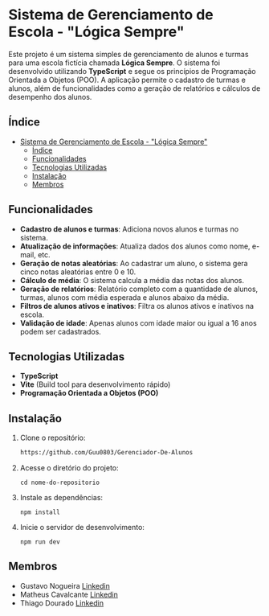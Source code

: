 # Sistema de Gerenciamento de Escola - "Lógica Sempre"

Este projeto é um sistema simples de gerenciamento de alunos e turmas para uma escola fictícia chamada **Lógica Sempre**. O sistema foi desenvolvido utilizando **TypeScript** e segue os princípios de Programação Orientada a Objetos (POO). A aplicação permite o cadastro de turmas e alunos, além de funcionalidades como a geração de relatórios e cálculos de desempenho dos alunos.

## Índice

- [Sistema de Gerenciamento de Escola - "Lógica Sempre"](#sistema-de-gerenciamento-de-escola---lógica-sempre)
  - [Índice](#índice)
  - [Funcionalidades](#funcionalidades)
  - [Tecnologias Utilizadas](#tecnologias-utilizadas)
  - [Instalação](#instalação)
  - [Membros](#membros)

## Funcionalidades

- **Cadastro de alunos e turmas**: Adiciona novos alunos e turmas no sistema.
- **Atualização de informações**: Atualiza dados dos alunos como nome, e-mail, etc.
- **Geração de notas aleatórias**: Ao cadastrar um aluno, o sistema gera cinco notas aleatórias entre 0 e 10.
- **Cálculo de média**: O sistema calcula a média das notas dos alunos.
- **Geração de relatórios**: Relatório completo com a quantidade de alunos, turmas, alunos com média esperada e alunos abaixo da média.
- **Filtros de alunos ativos e inativos**: Filtra os alunos ativos e inativos na escola.
- **Validação de idade**: Apenas alunos com idade maior ou igual a 16 anos podem ser cadastrados.

## Tecnologias Utilizadas

- **TypeScript**
- **Vite** (Build tool para desenvolvimento rápido)
- **Programação Orientada a Objetos (POO)**

## Instalação

1. Clone o repositório:
   ```bash
   https://github.com/Guu0803/Gerenciador-De-Alunos
2. Acesse o diretório do projeto:
   ```
   cd nome-do-repositorio
3. Instale as dependências:
   ``` 
   npm install
4. Inicie o servidor de desenvolvimento:
   ```
   npm run dev

## Membros
- Gustavo Nogueira [Linkedin]([URL](https://www.linkedin.com/in/gustavo-henrique-nogueira-11659a221/))
- Matheus Cavalcante [Linkedin]([URL](https://www.linkedin.com/in/matheus-cavalcante-ab2256221/))
- Thiago Dourado [Linkedin]([URL](https://www.linkedin.com/in/thiago-dourado-fontenla/))


